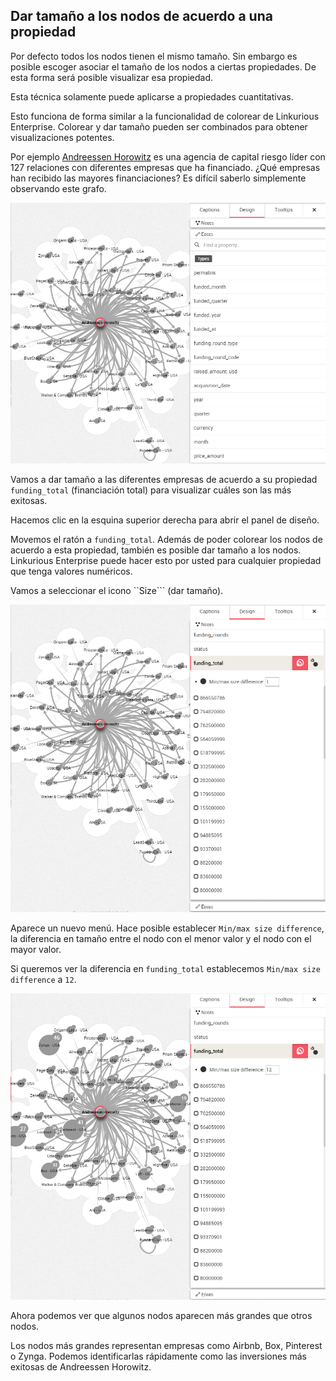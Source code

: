 ## Dar tamaño a los nodos de acuerdo a una propiedad

Por defecto todos los nodos tienen el mismo tamaño. Sin embargo es posible escoger asociar el tamaño de los nodos a ciertas propiedades. De esta forma será posible visualizar esa propiedad.

Esta técnica solamente puede aplicarse a propiedades cuantitativas.

Esto funciona de forma similar a la funcionalidad de colorear de Linkurious Enterprise. Colorear y dar tamaño pueden ser combinados para obtener visualizaciones potentes.

Por ejemplo [Andreessen Horowitz](http://a16z.com/) es una agencia de capital riesgo líder con 127 relaciones con diferentes empresas que ha financiado. ¿Qué empresas han recibido las mayores financiaciones? Es difícil saberlo simplemente observando este grafo.

![](../../en/style/A.png)

Vamos a dar tamaño a las diferentes empresas de acuerdo a su propiedad ```funding_total``` (financiación total) para visualizar cuáles son las más exitosas.

Hacemos clic en la esquina superior derecha para abrir el panel de diseño.

Movemos el ratón a ```funding_total```. Además de poder colorear los nodos de acuerdo a esta propiedad, también es posible dar tamaño a los nodos. Linkurious Enterprise puede hacer esto por usted para cualquier propiedad que tenga valores numéricos.

Vamos a seleccionar el icono ``Size``` (dar tamaño).

![](../../en/style/B.png)

Aparece un nuevo menú. Hace posible establecer ```Min/max size difference```, la diferencia en tamaño entre el nodo con el menor valor y el nodo con el mayor valor.

Si queremos ver la diferencia en ```funding_total``` establecemos ```Min/max size difference``` a ```12```.

![](../../en/style/C.png)

Ahora podemos ver que algunos nodos aparecen más grandes que otros nodos.

Los nodos más grandes representan empresas como Airbnb, Box, Pinterest o Zynga. Podemos identificarlas rápidamente como las inversiones más exitosas de Andreessen Horowitz.
